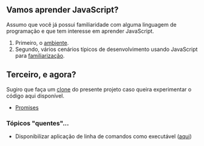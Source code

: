 ## Vamos aprender JavaScript?

Assumo que você já possui familiaridade com alguma linguagem de programação e que tem interesse em aprender JavaScript.

1. Primeiro, o [ambiente](documentos/ambiente.md).
1. Segundo, vários cenários típicos de desenvolvimento usando JavaScript para [familiarização](documentos/familiarizar.md).


## Terceiro, e agora?
Sugiro que faça um [clone](https://asciinema.org/a/161953) do presente projeto caso queira experimentar o código aqui disponível.

- [Promises](outros/promises)

### Tópicos "quentes"...
- Disponibilizar aplicação de linha de comandos como executável ([aqui](https://www.google.com.br/amp/s/x-team.com/blog/a-guide-to-creating-a-nodejs-command/amp/))

